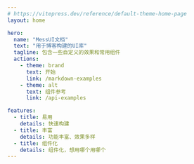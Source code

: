 ```yaml
---
# https://vitepress.dev/reference/default-theme-home-page
layout: home

hero:
  name: "MessUI文档"
  text: "用于博客构建的UI库"
  tagline: 包含一些自定义的效果和常用组件
  actions:
    - theme: brand
      text: 开始
      link: /markdown-examples
    - theme: alt
      text: 组件参考
      link: /api-examples

features:
  - title: 易用
    details: 快速构建
  - title: 丰富
    details: 功能丰富、效果多样
  - title: 组件化
    details: 组件化，想用哪个用哪个
---
```

